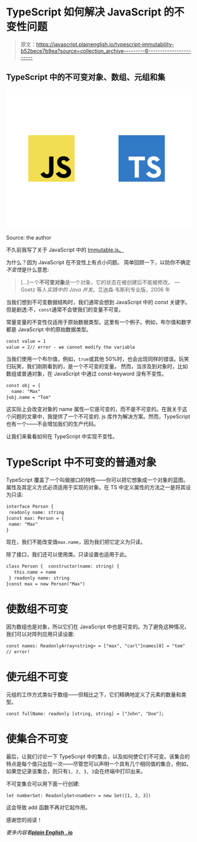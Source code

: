 # TypeScript 如何解决 JavaScript 的不变性问题

> 原文：<https://javascript.plainenglish.io/typescript-immutability-b52bece7b9ea?source=collection_archive---------6----------------------->

## TypeScript 中的不可变对象、数组、元组和集

![](img/02a4f06a617cf3fd26d09aa47f6f45de.png)

Source: the author

不久前我写了关于 JavaScript 中的 [Immutable.js。](/immutable-js-efe6b42e122f)

为什么？因为 JavaScript 在不变性上有点小问题。
简单回顾一下，以防你不确定*不变性*是什么意思:

> […]一个**不可变对象**是一个对象，它的状态在被创建后不能被修改。
> — Goetz 等人*实践中的 Java 并发*。艾迪森·韦斯利专业版，2006 年

当我们想到不可变数据结构时，我们通常会想到 JavaScript 中的 *const* 关键字。但是剧透:不，`const`通常不会使我们的变量不可变。

常量变量的不变性仅适用于原始数据类型。这里有一个例子。例如，布尔值和数字都是 JavaScript 中的原始数据类型。

```
const value = 1 
value = 2// error - we cannot modify the variable 
```

当我们使用一个布尔值，例如，`true`或其他 50%时，也会出现同样的错误。玩笑归玩笑，我们刚刚看到的，是一个不可变的变量。
然而，当涉及到对象时，比如数组或普通对象，在 JavaScript 中通过 const-keyword 没有不变性。

```
const obj = {
  name: "Max"
}obj.name = "Tom"
```

这实际上会改变对象的 name 属性—它是可变的，而不是不可变的。在我关于这个问题的文章中，我提供了一个不可变的. js 库作为解决方案。然而，TypeScript 也有一个——不会增加我们的生产代码。

让我们来看看如何在 TypeScript 中实现不变性。

# TypeScript 中不可变的普通对象

TypeScript 覆盖了一个叫做接口的特性——你可以把它想象成一个对象的蓝图。属性及其定义方式必须适用于实现的对象。在 TS 中定义属性的方法之一是将其设为只读:

```
interface Person {
 readonly name: string 
}const max: Person = {
 name: "Max"
}
```

现在，我们不能改变值`max.name`，因为我们把它定义为只读。

除了接口，我们还可以使用类。只读设置也适用于此。

```
class Person {  constructor(name: string) {
   this.name = name 
 } readonly name: string 
}const max = new Person("Max")
```

# 使数组不可变

因为数组也是对象，所以它们在 JavaScript 中也是可变的。为了避免这种情况，我们可以对阵列应用只读设置:

```
const names: ReadonlyArray<string> = ["max", "carl"]names[0] = "tom" // error! 
```

# 使元组不可变

元组的工作方式类似于数组——但相比之下，它们精确地定义了元素的数量和类型。

```
const fullName: readonly [string, string] = ["John", "Doe"];
```

# 使集合不可变

最后，让我们讨论一下 TypeScript 中的集合，以及如何使它们不可变。该集合的特点是每个值只出现一次——尽管您可以声明一个具有几个相同值的集合，例如，如果您记录该集合，则只有`1, 2, 3, 3`会在终端中打印出来。

不可变集合可以用下面一行创建:

```
let numberSet: ReadonlySet<number> = new Set([1, 2, 3])
```

这会导致 add 函数不再对它起作用。

感谢您的阅读！

*更多内容看*[***plain English . io***](http://plainenglish.io)